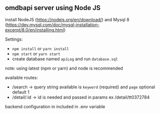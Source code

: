 ## omdbapi server using Node JS

install NodeJS (https://nodejs.org/en/download/) and Mysql 8 (https://dev.mysql.com/doc/mysql-installation-excerpt/8.0/en/installing.html)

Settings:
- `npm install` or `yarn install`
- `npm start` or `yarn start`
- create database named `apiLog` and run `database.sql`

note: using latest (npm or yarn) and node is recommended

available routes:
- /search -> query string available is `keyword` (required) and `page` optional default 1
- /detail/:id -> id is needed and passed in params ex /detail/tt0372784

backend configuration in included in .env variable
